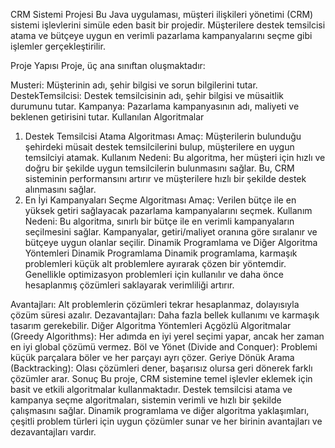 CRM Sistemi Projesi
Bu Java uygulaması, müşteri ilişkileri yönetimi (CRM) sistemi işlevlerini simüle eden basit bir projedir. Müşterilere destek temsilcisi atama ve bütçeye uygun en verimli pazarlama kampanyalarını seçme gibi işlemler gerçekleştirilir.

Proje Yapısı
Proje, üç ana sınıftan oluşmaktadır:

Musteri: Müşterinin adı, şehir bilgisi ve sorun bilgilerini tutar.
DestekTemsilcisi: Destek temsilcisinin adı, şehir bilgisi ve müsaitlik durumunu tutar.
Kampanya: Pazarlama kampanyasının adı, maliyeti ve beklenen getirisini tutar.
Kullanılan Algoritmalar
1. Destek Temsilcisi Atama Algoritması
Amaç: Müşterilerin bulunduğu şehirdeki müsait destek temsilcilerini bulup, müşterilere en uygun temsilciyi atamak.
Kullanım Nedeni: Bu algoritma, her müşteri için hızlı ve doğru bir şekilde uygun temsilcilerin bulunmasını sağlar. Bu, CRM sisteminin performansını artırır ve müşterilere hızlı bir şekilde destek alınmasını sağlar.
2. En İyi Kampanyaları Seçme Algoritması
Amaç: Verilen bütçe ile en yüksek getiri sağlayacak pazarlama kampanyalarını seçmek.
Kullanım Nedeni: Bu algoritma, sınırlı bir bütçe ile en verimli kampanyaların seçilmesini sağlar. Kampanyalar, getiri/maliyet oranına göre sıralanır ve bütçeye uygun olanlar seçilir.
Dinamik Programlama ve Diğer Algoritma Yöntemleri
Dinamik Programlama
Dinamik programlama, karmaşık problemleri küçük alt problemlere ayırarak çözen bir yöntemdir. Genellikle optimizasyon problemleri için kullanılır ve daha önce hesaplanmış çözümleri saklayarak verimliliği artırır.

Avantajları: Alt problemlerin çözümleri tekrar hesaplanmaz, dolayısıyla çözüm süresi azalır.
Dezavantajları: Daha fazla bellek kullanımı ve karmaşık tasarım gerekebilir.
Diğer Algoritma Yöntemleri
Açgözlü Algoritmalar (Greedy Algorithms): Her adımda en iyi yerel seçimi yapar, ancak her zaman en iyi global çözümü vermez.
Böl ve Yönet (Divide and Conquer): Problemi küçük parçalara böler ve her parçayı ayrı çözer.
Geriye Dönük Arama (Backtracking): Olası çözümleri dener, başarısız olursa geri dönerek farklı çözümler arar.
Sonuç
Bu proje, CRM sistemine temel işlevler eklemek için basit ve etkili algoritmalar kullanmaktadır. Destek temsilcisi atama ve kampanya seçme algoritmaları, sistemin verimli ve hızlı bir şekilde çalışmasını sağlar. Dinamik programlama ve diğer algoritma yaklaşımları, çeşitli problem türleri için uygun çözümler sunar ve her birinin avantajları ve dezavantajları vardır.
